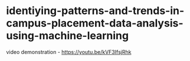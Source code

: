 # identiying-patterns-and-trends-in-campus-placement-data-analysis-using-machine-learning
video demonstration - https://youtu.be/kVF3IfsjRhk
